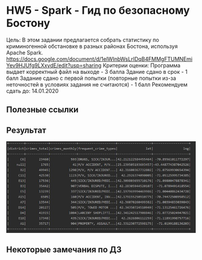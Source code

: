 # HW5 - Spark - Гид по безопасному Бостону

Цель: В этом задании предлагается собрать статистику по криминогенной обстановке в разных районах Бостона, используя Apache Spark.
https://docs.google.com/document/d/1elWInbWsLrIDqB4FMMgFTUMNEmiYev9HJUfg9LXxydE/edit?usp=sharing
Критерии оценки: Программа выдает корректный файл на выходе - 3 балла
Здание сдано в срок - 1 балл
Задание сдано с первой попытки (повторные попытки из-за неточностей в условиях задания не считаются) - 1 балл
Рекомендуем сдать до: 14.01.2020


## Полезные ссылки

## Результат

![result](https://github.com/adm-8/otus-de-andreevds-2019-11/raw/master/HW5_Lesson7/_images/result.JPG)

## Некоторые замечания по ДЗ
